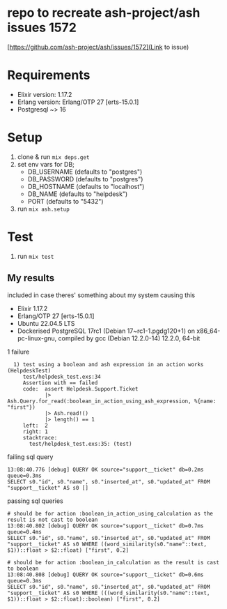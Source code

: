 # repo to recreate ash-project/ash issues 1572

[https://github.com/ash-project/ash/issues/1572](Link to issue)

# Requirements
- Elixir version: 1.17.2
- Erlang version: Erlang/OTP 27 [erts-15.0.1]
- Postgresql ~> 16

# Setup
1. clone & run `mix deps.get`
1. set env vars for DB;
   - DB_USERNAME (defaults to "postgres")
   - DB_PASSWORD (defaults to "postgres")
   - DB_HOSTNAME (defaults to "localhost")
   - DB_NAME (defaults to "helpdesk")
   - PORT (defaults to "5432")
1. run `mix ash.setup`

# Test
1. run `mix test`

## My results
included in case theres' something about my system causing this

- Elixir 1.17.2
- Erlang/OTP 27 [erts-15.0.1]
- Ubuntu 22.04.5 LTS
- Dockerised PostgreSQL 17rc1 (Debian 17~rc1-1.pgdg120+1) on x86_64-pc-linux-gnu, compiled by gcc (Debian 12.2.0-14) 12.2.0, 64-bit

1 failure
```
  1) test using a boolean and ash expression in an action works (HelpdeskTest)
     test/helpdesk_test.exs:34
     Assertion with == failed
     code:  assert Helpdesk.Support.Ticket
            |> Ash.Query.for_read(:boolean_in_action_using_ash_expression, %{name: "first"})
            |> Ash.read!()
            |> length() == 1
     left:  2
     right: 1
     stacktrace:
       test/helpdesk_test.exs:35: (test)
```
 
failing sql query
```
13:08:40.776 [debug] QUERY OK source="support__ticket" db=0.2ms queue=0.3ms
SELECT s0."id", s0."name", s0."inserted_at", s0."updated_at" FROM "support__ticket" AS s0 []
```
 
passing sql queries

```
# should be for action :boolean_in_action_using_calculation as the result is not cast to boolean
13:08:40.802 [debug] QUERY OK source="support__ticket" db=0.7ms queue=0.4ms
SELECT s0."id", s0."name", s0."inserted_at", s0."updated_at" FROM "support__ticket" AS s0 WHERE ((word_similarity(s0."name"::text, $1))::float > $2::float) ["first", 0.2]

# should be for action :boolean_in_calculation as the result is cast to boolean
13:08:40.808 [debug] QUERY OK source="support__ticket" db=0.6ms queue=0.3ms
SELECT s0."id", s0."name", s0."inserted_at", s0."updated_at" FROM "support__ticket" AS s0 WHERE (((word_similarity(s0."name"::text, $1))::float > $2::float)::boolean) ["first", 0.2]
```

